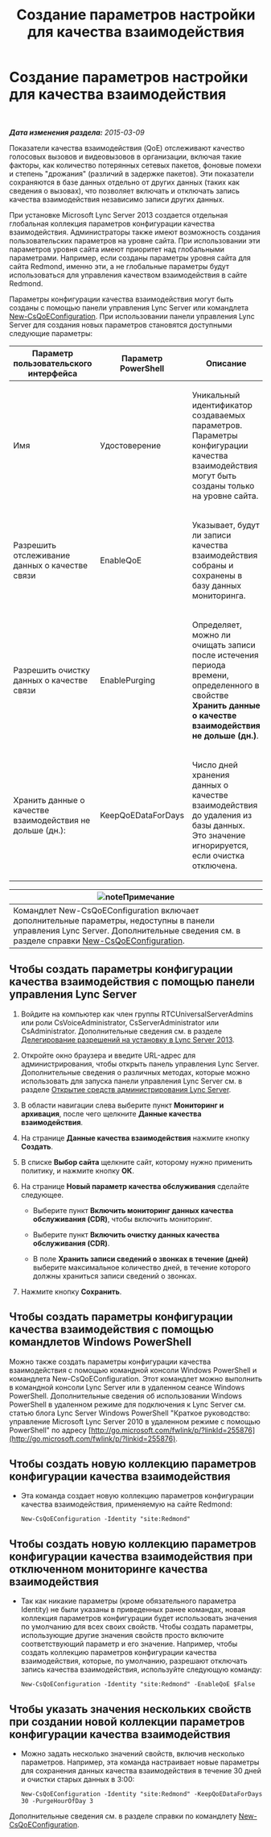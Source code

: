 ﻿---
title: Создание параметров настройки для качества взаимодействия
TOCTitle: Создание параметров настройки для качества взаимодействия
ms:assetid: 64f05569-07c7-4f76-a96b-ea4125a510d5
ms:mtpsurl: https://technet.microsoft.com/ru-ru/library/Gg521006(v=OCS.15)
ms:contentKeyID: 49309982
ms.date: 05/19/2016
mtps_version: v=OCS.15
ms.translationtype: HT
---

# Создание параметров настройки для качества взаимодействия

 

_**Дата изменения раздела:** 2015-03-09_

Показатели качества взаимодействия (QoE) отслеживают качество голосовых вызовов и видеовызовов в организации, включая такие факторы, как количество потерянных сетевых пакетов, фоновые помехи и степень "дрожания" (различий в задержке пакетов). Эти показатели сохраняются в базе данных отдельно от других данных (таких как сведения о вызовах), что позволяет включать и отключать запись качества взаимодействия независимо записи других данных.

При установке Microsoft Lync Server 2013 создается отдельная глобальная коллекция параметров конфигурации качества взаимодействия. Администраторы также имеют возможность создания пользовательских параметров на уровне сайта. При использовании эти параметров уровня сайта имеют приоритет над глобальными параметрами. Например, если созданы параметры уровня сайта для сайта Redmond, именно эти, а не глобальные параметры будут использоваться для управления качеством взаимодействия в сайте Redmond.

Параметры конфигурации качества взаимодействия могут быть созданы с помощью панели управления Lync Server или командлета [New-CsQoEConfiguration](https://docs.microsoft.com/en-us/powershell/module/skype/New-CsQoEConfiguration). При использовании панели управления Lync Server для создания новых параметров становятся доступными следующие параметры:


<table>
<colgroup>
<col style="width: 33%" />
<col style="width: 33%" />
<col style="width: 33%" />
</colgroup>
<thead>
<tr class="header">
<th>Параметр пользовательского интерфейса</th>
<th>Параметр PowerShell</th>
<th>Описание</th>
</tr>
</thead>
<tbody>
<tr class="odd">
<td><p>Имя</p></td>
<td><p>Удостоверение</p></td>
<td><p>Уникальный идентификатор создаваемых параметров. Параметры конфигурации качества взаимодействия могут быть созданы только на уровне сайта.</p></td>
</tr>
<tr class="even">
<td><p>Разрешить отслеживание данных о качестве связи</p></td>
<td><p>EnableQoE</p></td>
<td><p>Указывает, будут ли записи качества взаимодействия собраны и сохранены в базу данных мониторинга.</p></td>
</tr>
<tr class="odd">
<td><p>Разрешить очистку данных о качестве связи</p></td>
<td><p>EnablePurging</p></td>
<td><p>Определяет, можно ли очищать записи после истечения периода времени, определенного в свойстве <strong>Хранить данные о качестве взаимодействия не дольше (дн.)</strong>.</p></td>
</tr>
<tr class="even">
<td><p>Хранить данные о качестве взаимодействия не дольше (дн.):</p></td>
<td><p>KeepQoEDataForDays</p></td>
<td><p>Число дней хранения данных о качестве взаимодействия до удаления из базы данных. Это значение игнорируется, если очистка отключена.</p></td>
</tr>
</tbody>
</table>


<table>
<thead>
<tr class="header">
<th><img src="images/Gg398412.note(OCS.15).gif" title="note" alt="note" />Примечание</th>
</tr>
</thead>
<tbody>
<tr class="odd">
<td>Командлет New-CsQoEConfiguration включает дополнительные параметры, недоступны в панели управления Lync Server. Дополнительные сведения см. в разделе справки <a href="https://docs.microsoft.com/en-us/powershell/module/skype/New-CsQoEConfiguration">New-CsQoEConfiguration</a>.</td>
</tr>
</tbody>
</table>


## Чтобы создать параметры конфигурации качества взаимодействия с помощью панели управления Lync Server

1.  Войдите на компьютер как член группы RTCUniversalServerAdmins или роли CsVoiceAdministrator, CsServerAdministrator или CsAdministrator. Дополнительные сведения см. в разделе [Делегирование разрешений на установку в Lync Server 2013](lync-server-2013-delegate-setup-permissions.md).

2.  Откройте окно браузера и введите URL-адрес для администрирования, чтобы открыть панель управления Lync Server. Дополнительные сведения о различных методах, которые можно использовать для запуска панели управления Lync Server см. в разделе [Открытие средств администрирования Lync Server](lync-server-2013-open-lync-server-administrative-tools.md).

3.  В области навигации слева выберите пункт **Мониторинг и архивация**, после чего щелкните **Данные качества взаимодействия**.

4.  На странице **Данные качества взаимодействия** нажмите кнопку **Создать**.

5.  В списке **Выбор сайта** щелкните сайт, которому нужно применить политику, и нажмите кнопку **ОК**.

6.  На странице **Новый параметр качества обслуживания** сделайте следующее.
    
      - Выберите пункт **Включить мониторинг данных качества обслуживания (CDR)**, чтобы включить мониторинг.
    
      - Выберите пункт **Включить очистку данных качества обслуживания (CDR)**.
    
      - В поле **Хранить записи сведений о звонках в течение (дней)** выберите максимальное количество дней, в течение которого должны храниться записи сведений о звонках.

7.  Нажмите кнопку **Сохранить**.

## Чтобы создать параметры конфигурации качества взаимодействия с помощью командлетов Windows PowerShell

Можно также создать параметры конфигурации качества взаимодействия с помощью командной консоли Windows PowerShell и командлета New-CsQoEConfiguration. Этот командлет можно выполнить в командной консоли Lync Server или в удаленном сеансе Windows PowerShell. Дополнительные сведения об использовании Windows PowerShell в удаленном режиме для подключения к Lync Server см. статью блога Lync Server Windows PowerShell "Краткое руководство: управление Microsoft Lync Server 2010 в удаленном режиме с помощью PowerShell" по адресу [http://go.microsoft.com/fwlink/p/?linkId=255876](http://go.microsoft.com/fwlink/p/?linkid=255876).

## Чтобы создать новую коллекцию параметров конфигурации качества взаимодействия

  - Эта команда создает новую коллекцию параметров конфигурации качества взаимодействия, применяемую на сайте Redmond:
    
        New-CsQoEConfiguration -Identity "site:Redmond"

## Чтобы создать новую коллекцию параметров конфигурации качества взаимодействия при отключенном мониторинге качества взаимодействия

  - Так как никакие параметры (кроме обязательного параметра Identity) не были указаны в приведенных ранее командах, новая коллекция параметров конфигурации будет использовать значения по умолчанию для всех своих свойств. Чтобы создать параметры, использующие другие значения свойств просто включите соответствующий параметр и его значение. Например, чтобы создать коллекцию параметров конфигурации качества взаимодействия, которые, по умолчанию, разрешают отключать запись качества взаимодействия, используйте следующую команду:
    
        New-CsQoEConfiguration -Identity "site:Redmond" -EnableQoE $False

## Чтобы указать значения нескольких свойств при создании новой коллекции параметров конфигурации качества взаимодействия

  - Можно задать несколько значений свойств, включив несколько параметров. Например, эта команда настраивает новые параметры для сохранения данных качества взаимодействия в течение 30 дней и очистки старых данных в 3:00:
    
        New-CsQoEConfiguration -Identity "site:Redmond" -KeepQoEDataForDays 30 -PurgeHourOfDay 3

Дополнительные сведения см. в разделе справки по командлету [New-CsQoEConfiguration](https://docs.microsoft.com/en-us/powershell/module/skype/New-CsQoEConfiguration).

